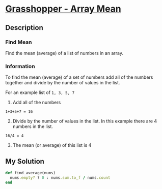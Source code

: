 # [Grasshopper - Array Mean](https://www.codewars.com/kata/55d277882e139d0b6000005d)

## Description

### Find Mean
Find the mean (average) of a list of numbers in an array.

### Information
To find the mean (average) of a set of numbers add all of the numbers together and divide by the number of values in the
list.

For an example list of `1, 3, 5, 7`

1. Add all of the numbers
```
1+3+5+7 = 16
```

2. Divide by the number of values in the list. In this example there are 4 numbers in the list.
```
16/4 = 4
```

3. The mean (or average) of this list is 4

## My Solution

```ruby
def find_average(nums)
  nums.empty? ? 0 : nums.sum.to_f / nums.count
end
```
